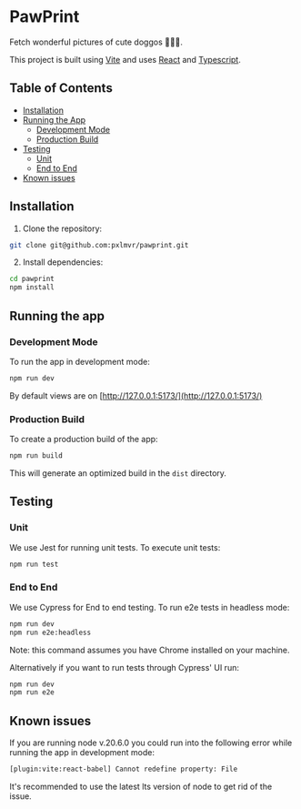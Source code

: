 # PawPrint

Fetch wonderful pictures of cute doggos 🐶🐶🐶.

This project is built using [Vite](https://vitejs.dev/) and uses [React](https://react.dev/) and [Typescript](https://www.typescriptlang.org/).

## Table of Contents

- [Installation](#installation)
- [Running the App](#running-the-app)
  - [Development Mode](#development-mode)
  - [Production Build](#production-build)
- [Testing](#testing)
  - [Unit](#unit)
  - [End to End](#end-to-end)
- [Known issues](#known-issues)

## Installation

1. Clone the repository:

```bash
git clone git@github.com:pxlmvr/pawprint.git
```

2. Install dependencies:

```bash
cd pawprint
npm install
```

## Running the app

### Development Mode

To run the app in development mode:

```bash
npm run dev
```

By default views are on [http://127.0.0.1:5173/](http://127.0.0.1:5173/)

### Production Build

To create a production build of the app:

```bash
npm run build
```

This will generate an optimized build in the `dist` directory.

## Testing

### Unit

We use Jest for running unit tests. To execute unit tests:

```bash
npm run test
```

### End to End

We use Cypress for End to end testing. To run e2e tests in headless mode:

```bash
npm run dev
npm run e2e:headless
```

Note: this command assumes you have Chrome installed on your machine.

Alternatively if you want to run tests through Cypress' UI run:

```bash
npm run dev
npm run e2e
```

## Known issues

If you are running node v.20.6.0 you could run into the following error while running the app in development mode:

```bash
[plugin:vite:react-babel] Cannot redefine property: File
```

It's recommended to use the latest lts version of node to get rid of the issue.
